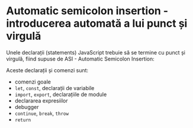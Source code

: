# Automatic semicolon insertion - introducerea automată a lui punct și virgulă

Unele declarații (statements) JavaScript trebuie să se termine cu punct și virgulă, fiind supuse de ASI - Automatic Semicolon Insertion:

Aceste declarații și comenzi sunt:

- comenzi goale
- `let`, `const`, declarații de variabile
- `import`, `export`, declarațiile de module
- declararea expresiilor
- debugger
- `continue`, `break`, `throw`
- `return`
